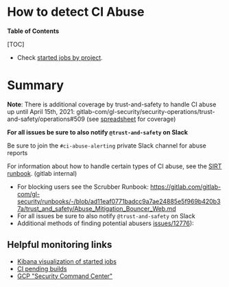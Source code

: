 # How to detect CI Abuse

**Table of Contents**

[TOC]

- Check [started jobs by project](https://log.gprd.gitlab.net/goto/63f83c2a163fb0b29edc33b19773db25).

# Summary

**Note**: There is additional coverage by trust-and-safety to handle CI abuse up until April 15th, 2021: gitlab-com/gl-security/security-operations/trust-and-safety/operations#509 (see [spreadsheet](https://docs.google.com/spreadsheets/d/1KRGdGvPDWekGFYTPIjN8PAdB3ya283Xj2ydFjJr6U70/edit#gid=673454602) for coverage)

**For all issues be sure to also notify `@trust-and-safety` on Slack**

Be sure to join the `#ci-abuse-alerting` private Slack channel for abuse reports

For information about how to handle certain types of CI abuse, see the [SIRT runbook](https://gitlab.com/gitlab-com/gl-security/runbooks/-/blob/master/sirt/gitlab/cryptomining_and_ci_abuse.md). (gitlab internal)

- For blocking users see the Scrubber Runbook: <https://gitlab.com/gitlab-com/gl-security/runbooks/-/blob/ad11eaf0771badcc9a7ae24885e5f969b420b37a/trust_and_safety/Abuse_Mitigation_Bouncer_Web.md>
- For all issues be sure to also notify `@trust-and-safety` on Slack
- Additional methods of finding potential abusers [issues/12776](https://gitlab.com/gitlab-com/gl-infra/reliability/-/issues/12776#note_530435580)):

## Helpful monitoring links

- [Kibana visualization of started jobs](https://log.gprd.gitlab.net/goto/baca81ec588b366ca0ec68ff6d5e5322)
- [CI pending builds](https://thanos.gitlab.net/graph?g0.range_input=1h&g0.max_source_resolution=0s&g0.expr=sum(ci_pending_builds%7Bfqdn%3D~%22postgres-dr-archive-01-db-gprd%5C%5C.c%5C%5C.gitlab-production%5C%5C.internal%22%2C%20shared_runners%3D%22yes%22%2Chas_minutes%3D~%22yes%22%7D)%20by%20(namespace)%20%3E%20200&g0.tab=0)
- [GCP "Security Command Center"](https://console.cloud.google.com/security/command-center/findings?view_type=vt_severity_type&organizationId=769164969568&orgonly=true&supportedpurview=organizationId&vt_severity_type=All&columns=category,resourceName,eventTime,createTime,parent,securityMarks.marks)
